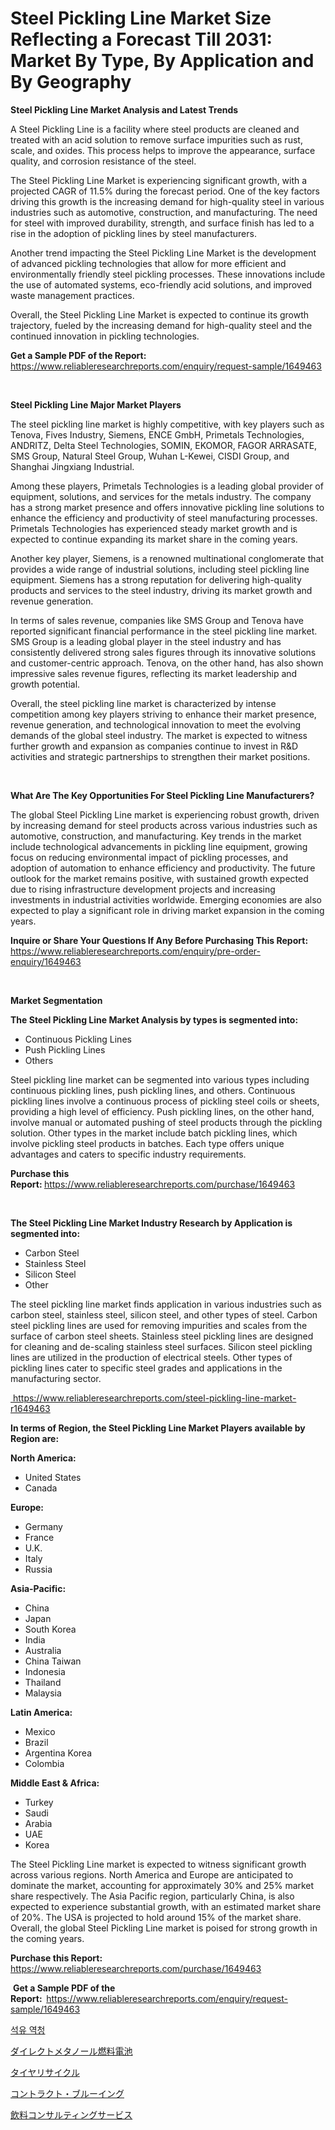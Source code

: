 <p><h1>Steel Pickling Line Market Size Reflecting a Forecast Till 2031: Market By Type, By Application and By Geography</h1></p><p><strong>Steel Pickling Line Market Analysis and Latest Trends</strong></p>
<p><p>A Steel Pickling Line is a facility where steel products are cleaned and treated with an acid solution to remove surface impurities such as rust, scale, and oxides. This process helps to improve the appearance, surface quality, and corrosion resistance of the steel.</p><p>The Steel Pickling Line Market is experiencing significant growth, with a projected CAGR of 11.5% during the forecast period. One of the key factors driving this growth is the increasing demand for high-quality steel in various industries such as automotive, construction, and manufacturing. The need for steel with improved durability, strength, and surface finish has led to a rise in the adoption of pickling lines by steel manufacturers.</p><p>Another trend impacting the Steel Pickling Line Market is the development of advanced pickling technologies that allow for more efficient and environmentally friendly steel pickling processes. These innovations include the use of automated systems, eco-friendly acid solutions, and improved waste management practices.</p><p>Overall, the Steel Pickling Line Market is expected to continue its growth trajectory, fueled by the increasing demand for high-quality steel and the continued innovation in pickling technologies.</p></p>
<p><strong>Get a Sample PDF of the Report:&nbsp;</strong> <a href="https://www.reliableresearchreports.com/enquiry/request-sample/1649463">https://www.reliableresearchreports.com/enquiry/request-sample/1649463</a></p>
<p>&nbsp;</p>
<p><strong>Steel Pickling Line Major Market Players</strong></p>
<p><p>The steel pickling line market is highly competitive, with key players such as Tenova, Fives Industry, Siemens, ENCE GmbH, Primetals Technologies, ANDRITZ, Delta Steel Technologies, SOMIN, EKOMOR, FAGOR ARRASATE, SMS Group, Natural Steel Group, Wuhan L-Kewei, CISDI Group, and Shanghai Jingxiang Industrial.</p><p>Among these players, Primetals Technologies is a leading global provider of equipment, solutions, and services for the metals industry. The company has a strong market presence and offers innovative pickling line solutions to enhance the efficiency and productivity of steel manufacturing processes. Primetals Technologies has experienced steady market growth and is expected to continue expanding its market share in the coming years.</p><p>Another key player, Siemens, is a renowned multinational conglomerate that provides a wide range of industrial solutions, including steel pickling line equipment. Siemens has a strong reputation for delivering high-quality products and services to the steel industry, driving its market growth and revenue generation.</p><p>In terms of sales revenue, companies like SMS Group and Tenova have reported significant financial performance in the steel pickling line market. SMS Group is a leading global player in the steel industry and has consistently delivered strong sales figures through its innovative solutions and customer-centric approach. Tenova, on the other hand, has also shown impressive sales revenue figures, reflecting its market leadership and growth potential.</p><p>Overall, the steel pickling line market is characterized by intense competition among key players striving to enhance their market presence, revenue generation, and technological innovation to meet the evolving demands of the global steel industry. The market is expected to witness further growth and expansion as companies continue to invest in R&D activities and strategic partnerships to strengthen their market positions.</p></p>
<p>&nbsp;</p>
<p><strong>What Are The Key Opportunities For Steel Pickling Line Manufacturers?</strong></p>
<p><p>The global Steel Pickling Line market is experiencing robust growth, driven by increasing demand for steel products across various industries such as automotive, construction, and manufacturing. Key trends in the market include technological advancements in pickling line equipment, growing focus on reducing environmental impact of pickling processes, and adoption of automation to enhance efficiency and productivity. The future outlook for the market remains positive, with sustained growth expected due to rising infrastructure development projects and increasing investments in industrial activities worldwide. Emerging economies are also expected to play a significant role in driving market expansion in the coming years.</p></p>
<p><strong>Inquire or Share Your Questions If Any Before Purchasing This Report:</strong> <a href="https://www.reliableresearchreports.com/enquiry/pre-order-enquiry/1649463">https://www.reliableresearchreports.com/enquiry/pre-order-enquiry/1649463</a></p>
<p>&nbsp;</p>
<p><strong>Market Segmentation</strong></p>
<p><strong>The Steel Pickling Line Market Analysis by types is segmented into:</strong></p>
<p><ul><li>Continuous Pickling Lines</li><li>Push Pickling Lines</li><li>Others</li></ul></p>
<p><p>Steel pickling line market can be segmented into various types including continuous pickling lines, push pickling lines, and others. Continuous pickling lines involve a continuous process of pickling steel coils or sheets, providing a high level of efficiency. Push pickling lines, on the other hand, involve manual or automated pushing of steel products through the pickling solution. Other types in the market include batch pickling lines, which involve pickling steel products in batches. Each type offers unique advantages and caters to specific industry requirements.</p></p>
<p><strong>Purchase this Report:&nbsp;</strong><a href="https://www.reliableresearchreports.com/purchase/1649463">https://www.reliableresearchreports.com/purchase/1649463</a></p>
<p>&nbsp;</p>
<p><strong>The Steel Pickling Line Market Industry Research by Application is segmented into:</strong></p>
<p><ul><li>Carbon Steel</li><li>Stainless Steel</li><li>Silicon Steel</li><li>Other</li></ul></p>
<p><p>The steel pickling line market finds application in various industries such as carbon steel, stainless steel, silicon steel, and other types of steel. Carbon steel pickling lines are used for removing impurities and scales from the surface of carbon steel sheets. Stainless steel pickling lines are designed for cleaning and de-scaling stainless steel surfaces. Silicon steel pickling lines are utilized in the production of electrical steels. Other types of pickling lines cater to specific steel grades and applications in the manufacturing sector.</p></p>
<p><a href="https://www.reliableresearchreports.com/steel-pickling-line-market-r1649463">&nbsp;https://www.reliableresearchreports.com/steel-pickling-line-market-r1649463</a></p>
<p><strong>In terms of Region, the Steel Pickling Line Market Players available by Region are:</strong></p>
<p>
    <p> <strong> North America: </strong>
        <ul>
            <li>United States</li>
            <li>Canada</li>
        </ul>
        </p> 
    <p> <strong> Europe: </strong>
        <ul>
            <li>Germany</li>
            <li>France</li>
            <li>U.K.</li>
            <li>Italy</li>
            <li>Russia</li>
        </ul>
        </p> 
    <p> <strong> Asia-Pacific: </strong>
        <ul>
            <li>China</li>
            <li>Japan</li>
            <li>South Korea</li>
            <li>India</li>
            <li>Australia</li>
            <li>China Taiwan</li>
            <li>Indonesia</li>
            <li>Thailand</li>
            <li>Malaysia</li>
        </ul>
        </p> 
    <p> <strong> Latin America: </strong>
        <ul>
            <li>Mexico</li>
            <li>Brazil</li>
            <li>Argentina Korea</li>
            <li>Colombia</li>
        </ul>
        </p> 
    <p> <strong> Middle East & Africa: </strong>
        <ul>
            <li>Turkey</li>
            <li>Saudi</li>
            <li>Arabia</li>
            <li>UAE</li>
            <li>Korea</li>
        </ul>
    </p>
    </p>
<p><p>The Steel Pickling Line market is expected to witness significant growth across various regions. North America and Europe are anticipated to dominate the market, accounting for approximately 30% and 25% market share respectively. The Asia Pacific region, particularly China, is also expected to experience substantial growth, with an estimated market share of 20%. The USA is projected to hold around 15% of the market share. Overall, the global Steel Pickling Line market is poised for strong growth in the coming years.</p></p>
<p><strong>Purchase this Report: </strong><a href="https://www.reliableresearchreports.com/purchase/1649463">https://www.reliableresearchreports.com/purchase/1649463</a></p>
<p>&nbsp;<strong>Get a Sample PDF of the Report:&nbsp;&nbsp;</strong><a href="https://www.reliableresearchreports.com/enquiry/request-sample/1649463">https://www.reliableresearchreports.com/enquiry/request-sample/1649463</a></p>
<p><strong></strong></p>
<p><p><a href="https://medium.com/@lottierunte44/%EC%84%9D%EC%9C%A0-%EB%B9%84%ED%8B%80%EB%AF%BC-%EC%8B%9C%EC%9E%A5%EC%9D%80-%EC%8B%9C%EC%9E%A5-%EC%A0%90%EC%9C%A0%EC%9C%A8-%ED%81%AC%EA%B8%B0-%EB%B0%8F-2031%EB%85%84%EA%B9%8C%EC%A7%80%EC%9D%98-%EC%A0%84%EB%A7%9D%EC%97%90-%EC%B4%88%EC%A0%90%EC%9D%84-%EB%A7%9E%EC%B6%A5%EB%8B%88%EB%8B%A4-9a563d497c30">석유 역청</a></p><p><a href="https://medium.com/@karinaokon69/%E3%83%80%E3%82%A4%E3%83%AC%E3%82%AF%E3%83%88%E3%83%A1%E3%82%BF%E3%83%8E%E3%83%BC%E3%83%AB%E7%87%83%E6%96%99%E9%9B%BB%E6%B1%A0%E5%B8%82%E5%A0%B4-%E5%B8%82%E5%A0%B4cagr-%E5%B8%82%E5%A0%B4%E3%83%88%E3%83%AC%E3%83%B3%E3%83%89-%E6%88%90%E9%95%B7%E6%88%A6%E7%95%A5%E3%81%AB%E9%96%A2%E3%81%99%E3%82%8B%E6%B4%9E%E5%AF%9F-c4241bfced9c">ダイレクトメタノール燃料電池</a></p><p><a href="https://medium.com/@cielostamm/%E3%82%BF%E3%82%A4%E3%83%A4%E3%83%AA%E3%82%B5%E3%82%A4%E3%82%AF%E3%83%AB%E5%B8%82%E5%A0%B4%E3%81%AE%E8%A6%8F%E6%A8%A1-cagr-%E3%83%88%E3%83%AC%E3%83%B3%E3%83%89-2024-2030-befa974e1858">タイヤリサイクル</a></p><p><a href="https://github.com/dandier2003/Market-Research-Report-List-1/blob/main/738948330188.md">コントラクト・ブルーイング</a></p><p><a href="https://github.com/lily-u-genius/Market-Research-Report-List-1/blob/main/277186930189.md">飲料コンサルティングサービス</a></p></p>
